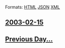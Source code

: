 
Formats: [HTML](2003/02/15/index.html)  [JSON](2003/02/15/index.json)  [XML](2003/02/15/index.xml)  

## [2003-02-15](/news/2003/02/15/index.md)

## [Previous Day...](/news/2003/02/14/index.md)

